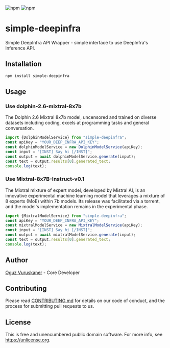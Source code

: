 ![npm](https://img.shields.io/npm/v/simple-deepinfra)
![npm](https://img.shields.io/npm/dt/simple-deepinfra)
# simple-deepinfra

Simple DeepInfra API Wrapper - simple interface to use DeepInfra's Inference API.

## Installation

```bash
npm install simple-deepinfra
```

## Usage

### Use dolphin-2.6-mixtral-8x7b

The Dolphin 2.6 Mixtral 8x7b model, uncensored and trained on diverse datasets including coding, excels at programming tasks and general conversation.
```typescript
import {DolphinModelService} from "simple-deepinfra";
const apiKey = "YOUR_DEEP_INFRA_API_KEY";
const dolphinModelService = new DolphinModelService(apiKey);
const input = "[INST] Say hi [/INST]";
const output = await dolphinModelService.generate(input);
const text = output.results[0].generated_text; 
console.log(text);
```

### Use Mixtral-8x7B-Instruct-v0.1

The Mixtral mixture of expert model, developed by Mistral AI, is an innovative experimental machine learning model that leverages a mixture of 8 experts (MoE) within 7b models. Its release was facilitated via a torrent, and the model's implementation remains in the experimental phase.

```typescript
import {MixtralModelService} from "simple-deepinfra";
const apiKey = "YOUR_DEEP_INFRA_API_KEY";
const mixtralModelService = new MixtralModelService(apiKey);
const input = "[INST] Say hi [/INST]";
const output = await mixtralModelService.generate(input);
const text = output.results[0].generated_text;
console.log(text);
```




## Author

[Oguz Vuruskaner](https://www.oguzvuruskaner.com) - Core Developer


## Contributing

Please read [CONTRIBUTING.md](CONTRIBUTING.md) for details on our code of conduct, and the process for submitting pull requests to us.

## License

This is free and unencumbered public domain software. For more info, see https://unlicense.org.
